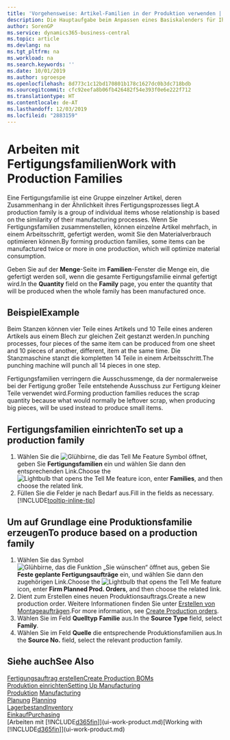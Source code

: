 ```yaml
---
title: 'Vorgehensweise: Artikel-Familien in der Produktion verwenden | Microsoft Docs'
description: Die Hauptaufgabe beim Anpassen eines Basiskalenders für Ihre Firma oder einen Ihrer Geschäftspartner ist, alle Änderungen am Status der Daten als freie Tage oder Arbeitstage einzugeben.
author: SorenGP
ms.service: dynamics365-business-central
ms.topic: article
ms.devlang: na
ms.tgt_pltfrm: na
ms.workload: na
ms.search.keywords: ''
ms.date: 10/01/2019
ms.author: sgroespe
ms.openlocfilehash: 8d773c1c12bd170801b178c1627dc0b3dc718bdb
ms.sourcegitcommit: cfc92eefa8b06fb426482f54e393f0e6e222f712
ms.translationtype: HT
ms.contentlocale: de-AT
ms.lasthandoff: 12/03/2019
ms.locfileid: "2883159"
---
```

# <a name="work-with-production-families"></a><span data-ttu-id="b2e3d-103">Arbeiten mit Fertigungsfamilien</span><span class="sxs-lookup"><span data-stu-id="b2e3d-103">Work with Production Families</span></span>
<span data-ttu-id="b2e3d-104">Eine Fertigungsfamilie ist eine Gruppe einzelner Artikel, deren Zusammenhang in der Ähnlichkeit ihres Fertigungsprozesses liegt.</span><span class="sxs-lookup"><span data-stu-id="b2e3d-104">A production family is a group of individual items whose relationship is based on the similarity of their manufacturing processes.</span></span> <span data-ttu-id="b2e3d-105">Wenn Sie Fertigungsfamilien zusammenstellen, können einzelne Artikel mehrfach, in einem Arbeitsschritt, gefertigt werden, womit Sie den Materialverbrauch optimieren können.</span><span class="sxs-lookup"><span data-stu-id="b2e3d-105">By forming production families, some items can be manufactured twice or more in one production, which will optimize material consumption.</span></span>

<span data-ttu-id="b2e3d-106">Geben Sie auf der **Menge**-Seite im **Familien**-Fenster die Menge ein, die gefertigt werden soll, wenn die gesamte Fertigungsfamilie einmal gefertigt wird.</span><span class="sxs-lookup"><span data-stu-id="b2e3d-106">In the **Quantity** field on the **Family** page, you enter the quantity that will be produced when the whole family has been manufactured once.</span></span>

## <a name="example"></a><span data-ttu-id="b2e3d-107">Beispiel</span><span class="sxs-lookup"><span data-stu-id="b2e3d-107">Example</span></span>
<span data-ttu-id="b2e3d-108">Beim Stanzen können vier Teile eines Artikels und 10 Teile eines anderen Artikels aus einem Blech zur gleichen Zeit gestanzt werden.</span><span class="sxs-lookup"><span data-stu-id="b2e3d-108">In punching processes, four pieces of the same item can be produced from one sheet and 10 pieces of another, different, item at the same time.</span></span> <span data-ttu-id="b2e3d-109">Die Stanzmaschine stanzt die kompletten 14 Teile in einem Arbeitsschritt.</span><span class="sxs-lookup"><span data-stu-id="b2e3d-109">The punching machine will punch all 14 pieces in one step.</span></span>

<span data-ttu-id="b2e3d-110">Fertigungsfamilien verringern die Ausschussmenge, da der normalerweise bei der Fertigung großer Teile entstehende Ausschuss zur Fertigung kleiner Teile verwendet wird.</span><span class="sxs-lookup"><span data-stu-id="b2e3d-110">Forming production families reduces the scrap quantity because what would normally be leftover scrap, when producing big pieces, will be used instead to produce small items.</span></span>

## <a name="to-set-up-a-production-family"></a><span data-ttu-id="b2e3d-111">Fertigungsfamilien einrichten</span><span class="sxs-lookup"><span data-stu-id="b2e3d-111">To set up a production family</span></span>
1. <span data-ttu-id="b2e3d-112">Wählen Sie die ![Glühbirne, die das Tell Me Feature](media/ui-search/search_small.png "Tell Me-Funktion") Symbol öffnet, geben Sie **Fertigungsfamilien** ein und wählen Sie dann den entsprechenden Link.</span><span class="sxs-lookup"><span data-stu-id="b2e3d-112">Choose the ![Lightbulb that opens the Tell Me feature](media/ui-search/search_small.png "Tell me what you want to do") icon, enter **Families**, and then choose the related link.</span></span>
2. <span data-ttu-id="b2e3d-113">Füllen Sie die Felder je nach Bedarf aus.</span><span class="sxs-lookup"><span data-stu-id="b2e3d-113">Fill in the fields as necessary.</span></span> [!INCLUDE[tooltip-inline-tip](includes/tooltip-inline-tip_md.md)]

## <a name="to-produce-based-on-a-production-family"></a><span data-ttu-id="b2e3d-114">Um auf Grundlage eine Produktionsfamilie erzeugen</span><span class="sxs-lookup"><span data-stu-id="b2e3d-114">To produce based on a production family</span></span>
1. <span data-ttu-id="b2e3d-115">Wählen Sie das Symbol ![Glühbirne, das die Funktion „Sie wünschen“ öffnet](media/ui-search/search_small.png "Tell Me-Funktion") aus, geben Sie **Feste geplante Fertigungsaufträge** ein, und wählen Sie dann den zugehörigen Link.</span><span class="sxs-lookup"><span data-stu-id="b2e3d-115">Choose the ![Lightbulb that opens the Tell Me feature](media/ui-search/search_small.png "Tell me what you want to do") icon, enter **Firm Planned Prod. Orders**, and then choose the related link.</span></span>
2. <span data-ttu-id="b2e3d-116">Dient zum Erstellen eines neuen Produktionsauftrags.</span><span class="sxs-lookup"><span data-stu-id="b2e3d-116">Create a new production order.</span></span> <span data-ttu-id="b2e3d-117">Weitere Informationen finden Sie unter [Erstellen von Montageaufträgen](production-how-to-create-production-orders.md).</span><span class="sxs-lookup"><span data-stu-id="b2e3d-117">For more information, see [Create Production orders](production-how-to-create-production-orders.md).</span></span>
3. <span data-ttu-id="b2e3d-118">Wählen Sie im Feld **Quelltyp** **Familie** aus.</span><span class="sxs-lookup"><span data-stu-id="b2e3d-118">In the **Source Type** field, select **Family**.</span></span>  
4. <span data-ttu-id="b2e3d-119">Wählen Sie im Feld **Quelle** die entsprechende Produktionsfamilien aus.</span><span class="sxs-lookup"><span data-stu-id="b2e3d-119">In the **Source No.** field, select the relevant production family.</span></span>

## <a name="see-also"></a><span data-ttu-id="b2e3d-120">Siehe auch</span><span class="sxs-lookup"><span data-stu-id="b2e3d-120">See Also</span></span>
[<span data-ttu-id="b2e3d-121">Fertigungsauftrag erstellen</span><span class="sxs-lookup"><span data-stu-id="b2e3d-121">Create Production BOMs</span></span>](production-how-to-create-production-boms.md)  
[<span data-ttu-id="b2e3d-122">Produktion einrichten</span><span class="sxs-lookup"><span data-stu-id="b2e3d-122">Setting Up Manufacturing</span></span>](production-configure-production-processes.md)  
<span data-ttu-id="b2e3d-123">[Produktion](production-manage-manufacturing.md)  </span><span class="sxs-lookup"><span data-stu-id="b2e3d-123">[Manufacturing](production-manage-manufacturing.md)  </span></span>  
<span data-ttu-id="b2e3d-124">[Planung](production-planning.md) </span><span class="sxs-lookup"><span data-stu-id="b2e3d-124">[Planning](production-planning.md) </span></span>  
[<span data-ttu-id="b2e3d-125">Lagerbestand</span><span class="sxs-lookup"><span data-stu-id="b2e3d-125">Inventory</span></span>](inventory-manage-inventory.md)  
[<span data-ttu-id="b2e3d-126">Einkauf</span><span class="sxs-lookup"><span data-stu-id="b2e3d-126">Purchasing</span></span>](purchasing-manage-purchasing.md)  
<span data-ttu-id="b2e3d-127">[Arbeiten mit [!INCLUDE[d365fin](includes/d365fin_md.md)]](ui-work-product.md)</span><span class="sxs-lookup"><span data-stu-id="b2e3d-127">[Working with [!INCLUDE[d365fin](includes/d365fin_md.md)]](ui-work-product.md)</span></span>
